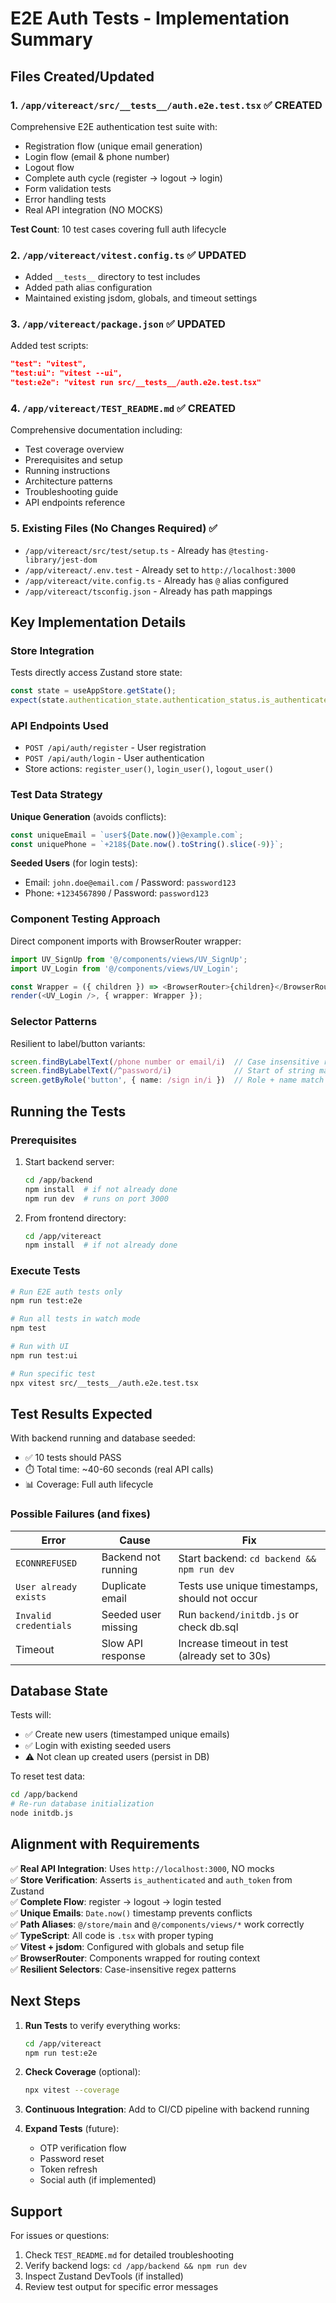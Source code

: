 # E2E Auth Tests - Implementation Summary

## Files Created/Updated

### 1. `/app/vitereact/src/__tests__/auth.e2e.test.tsx` ✅ CREATED
Comprehensive E2E authentication test suite with:
- Registration flow (unique email generation)
- Login flow (email & phone number)
- Logout flow
- Complete auth cycle (register → logout → login)
- Form validation tests
- Error handling tests
- Real API integration (NO MOCKS)

**Test Count**: 10 test cases covering full auth lifecycle

### 2. `/app/vitereact/vitest.config.ts` ✅ UPDATED
- Added `__tests__` directory to test includes
- Added path alias configuration
- Maintained existing jsdom, globals, and timeout settings

### 3. `/app/vitereact/package.json` ✅ UPDATED
Added test scripts:
```json
"test": "vitest",
"test:ui": "vitest --ui",
"test:e2e": "vitest run src/__tests__/auth.e2e.test.tsx"
```

### 4. `/app/vitereact/TEST_README.md` ✅ CREATED
Comprehensive documentation including:
- Test coverage overview
- Prerequisites and setup
- Running instructions
- Architecture patterns
- Troubleshooting guide
- API endpoints reference

### 5. Existing Files (No Changes Required) ✅
- `/app/vitereact/src/test/setup.ts` - Already has `@testing-library/jest-dom`
- `/app/vitereact/.env.test` - Already set to `http://localhost:3000`
- `/app/vitereact/vite.config.ts` - Already has `@` alias configured
- `/app/vitereact/tsconfig.json` - Already has path mappings

## Key Implementation Details

### Store Integration
Tests directly access Zustand store state:
```typescript
const state = useAppStore.getState();
expect(state.authentication_state.authentication_status.is_authenticated).toBe(true);
```

### API Endpoints Used
- `POST /api/auth/register` - User registration
- `POST /api/auth/login` - User authentication
- Store actions: `register_user()`, `login_user()`, `logout_user()`

### Test Data Strategy
**Unique Generation** (avoids conflicts):
```typescript
const uniqueEmail = `user${Date.now()}@example.com`;
const uniquePhone = `+218${Date.now().toString().slice(-9)}`;
```

**Seeded Users** (for login tests):
- Email: `john.doe@email.com` / Password: `password123`
- Phone: `+1234567890` / Password: `password123`

### Component Testing Approach
Direct component imports with BrowserRouter wrapper:
```typescript
import UV_SignUp from '@/components/views/UV_SignUp';
import UV_Login from '@/components/views/UV_Login';

const Wrapper = ({ children }) => <BrowserRouter>{children}</BrowserRouter>;
render(<UV_Login />, { wrapper: Wrapper });
```

### Selector Patterns
Resilient to label/button variants:
```typescript
screen.findByLabelText(/phone number or email/i)  // Case insensitive regex
screen.findByLabelText(/^password/i)              // Start of string match
screen.getByRole('button', { name: /sign in/i })  // Role + name match
```

## Running the Tests

### Prerequisites
1. Start backend server:
   ```bash
   cd /app/backend
   npm install  # if not already done
   npm run dev  # runs on port 3000
   ```

2. From frontend directory:
   ```bash
   cd /app/vitereact
   npm install  # if not already done
   ```

### Execute Tests
```bash
# Run E2E auth tests only
npm run test:e2e

# Run all tests in watch mode
npm test

# Run with UI
npm run test:ui

# Run specific test
npx vitest src/__tests__/auth.e2e.test.tsx
```

## Test Results Expected

With backend running and database seeded:
- ✅ 10 tests should PASS
- ⏱️ Total time: ~40-60 seconds (real API calls)
- 📊 Coverage: Full auth lifecycle

### Possible Failures (and fixes)

| Error | Cause | Fix |
|-------|-------|-----|
| `ECONNREFUSED` | Backend not running | Start backend: `cd backend && npm run dev` |
| `User already exists` | Duplicate email | Tests use unique timestamps, should not occur |
| `Invalid credentials` | Seeded user missing | Run `backend/initdb.js` or check db.sql |
| Timeout | Slow API response | Increase timeout in test (already set to 30s) |

## Database State

Tests will:
- ✅ Create new users (timestamped unique emails)
- ✅ Login with existing seeded users
- ⚠️ Not clean up created users (persist in DB)

To reset test data:
```bash
cd /app/backend
# Re-run database initialization
node initdb.js
```

## Alignment with Requirements

✅ **Real API Integration**: Uses `http://localhost:3000`, NO mocks  
✅ **Store Verification**: Asserts `is_authenticated` and `auth_token` from Zustand  
✅ **Complete Flow**: register → logout → login tested  
✅ **Unique Emails**: `Date.now()` timestamp prevents conflicts  
✅ **Path Aliases**: `@/store/main` and `@/components/views/*` work correctly  
✅ **TypeScript**: All code is `.tsx` with proper typing  
✅ **Vitest + jsdom**: Configured with globals and setup file  
✅ **BrowserRouter**: Components wrapped for routing context  
✅ **Resilient Selectors**: Case-insensitive regex patterns  

## Next Steps

1. **Run Tests** to verify everything works:
   ```bash
   cd /app/vitereact
   npm run test:e2e
   ```

2. **Check Coverage** (optional):
   ```bash
   npx vitest --coverage
   ```

3. **Continuous Integration**: Add to CI/CD pipeline with backend running

4. **Expand Tests** (future):
   - OTP verification flow
   - Password reset
   - Token refresh
   - Social auth (if implemented)

## Support

For issues or questions:
1. Check `TEST_README.md` for detailed troubleshooting
2. Verify backend logs: `cd /app/backend && npm run dev`
3. Inspect Zustand DevTools (if installed)
4. Review test output for specific error messages
